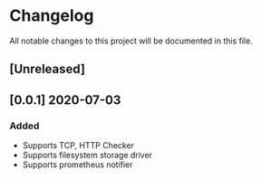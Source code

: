 # Changelog
All notable changes to this project will be documented in this file.

## [Unreleased]

## [0.0.1] 2020-07-03
### Added
- Supports TCP, HTTP Checker
- Supports filesystem storage driver
- Supports prometheus notifier
